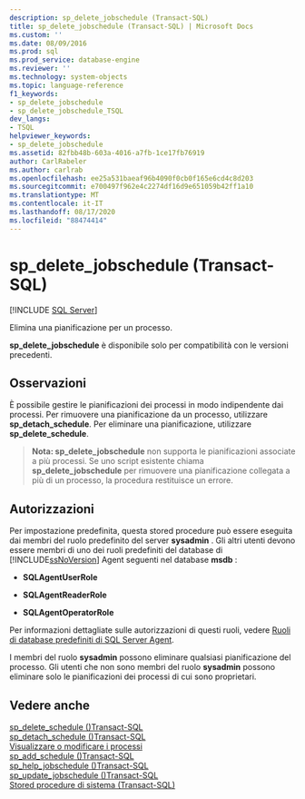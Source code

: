 ```yaml
---
description: sp_delete_jobschedule (Transact-SQL)
title: sp_delete_jobschedule (Transact-SQL) | Microsoft Docs
ms.custom: ''
ms.date: 08/09/2016
ms.prod: sql
ms.prod_service: database-engine
ms.reviewer: ''
ms.technology: system-objects
ms.topic: language-reference
f1_keywords:
- sp_delete_jobschedule
- sp_delete_jobschedule_TSQL
dev_langs:
- TSQL
helpviewer_keywords:
- sp_delete_jobschedule
ms.assetid: 82fbb48b-603a-4016-a7fb-1ce17fb76919
author: CarlRabeler
ms.author: carlrab
ms.openlocfilehash: ee25a531baeaf96b4090f0cb0f165e6cd4c8d203
ms.sourcegitcommit: e700497f962e4c2274df16d9e651059b42ff1a10
ms.translationtype: MT
ms.contentlocale: it-IT
ms.lasthandoff: 08/17/2020
ms.locfileid: "88474414"
---
```

# <a name="sp_delete_jobschedule-transact-sql"></a>sp_delete_jobschedule (Transact-SQL)
[!INCLUDE [SQL Server](../../includes/applies-to-version/sqlserver.md)]

  Elimina una pianificazione per un processo.  
  
 **sp_delete_jobschedule** è disponibile solo per compatibilità con le versioni precedenti.  
  
  
## <a name="remarks"></a>Osservazioni  
 È possibile gestire le pianificazioni dei processi in modo indipendente dai processi. Per rimuovere una pianificazione da un processo, utilizzare **sp_detach_schedule**. Per eliminare una pianificazione, utilizzare **sp_delete_schedule**.  
  
> **Nota: sp_delete_jobschedule** non supporta le pianificazioni associate a più processi. Se uno script esistente chiama **sp_delete_jobschedule** per rimuovere una pianificazione collegata a più di un processo, la procedura restituisce un errore.  
  
## <a name="permissions"></a>Autorizzazioni  
 Per impostazione predefinita, questa stored procedure può essere eseguita dai membri del ruolo predefinito del server **sysadmin** . Gli altri utenti devono essere membri di uno dei ruoli predefiniti del database di [!INCLUDE[ssNoVersion](../../includes/ssnoversion-md.md)] Agent seguenti nel database **msdb** :  
  
-   **SQLAgentUserRole**  
  
-   **SQLAgentReaderRole**  
  
-   **SQLAgentOperatorRole**  
  
 Per informazioni dettagliate sulle autorizzazioni di questi ruoli, vedere [Ruoli di database predefiniti di SQL Server Agent](../../ssms/agent/sql-server-agent-fixed-database-roles.md).  
  
 I membri del ruolo **sysadmin** possono eliminare qualsiasi pianificazione del processo. Gli utenti che non sono membri del ruolo **sysadmin** possono eliminare solo le pianificazioni dei processi di cui sono proprietari.  
  
## <a name="see-also"></a>Vedere anche  
 [sp_delete_schedule &#40;&#41;Transact-SQL ](../../relational-databases/system-stored-procedures/sp-delete-schedule-transact-sql.md)   
 [sp_detach_schedule &#40;&#41;Transact-SQL ](../../relational-databases/system-stored-procedures/sp-detach-schedule-transact-sql.md)   
 [Visualizzare o modificare i processi](../../ssms/agent/view-or-modify-jobs.md)   
 [sp_add_schedule &#40;&#41;Transact-SQL ](../../relational-databases/system-stored-procedures/sp-add-schedule-transact-sql.md)   
 [sp_help_jobschedule &#40;&#41;Transact-SQL ](../../relational-databases/system-stored-procedures/sp-help-jobschedule-transact-sql.md)   
 [sp_update_jobschedule &#40;&#41;Transact-SQL ](../../relational-databases/system-stored-procedures/sp-update-jobschedule-transact-sql.md)   
 [Stored procedure di sistema &#40;Transact-SQL&#41;](../../relational-databases/system-stored-procedures/system-stored-procedures-transact-sql.md)  
  
  
